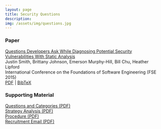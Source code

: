 ```yaml
---
layout: page
title: Security Questions
description: 
img: /assets/img/questions.jpg
---
```


### Paper
[Questions Developers Ask While Diagnosing Potential Security Vulnerabilities
With Static Analysis](http://dl.acm.org/authorize.cfm?key=N03392)  
Justin Smith, Brittany Johnson, Emerson Murphy-Hill, Bill Chu, Heather Lipford  
International Conference on the Foundations of Software Engineering (FSE 2015)  
[PDF](http://www4.ncsu.edu/~jssmit11/projects/questions/Camera_Ready_FSE15.pdf) | [BibTeX](http://www4.ncsu.edu/~jssmit11/projects/questions/Camera_Ready_FSE15.txt)

### Supporting Material
[Questions and Categories (PDF)](http://www4.ncsu.edu/~jssmit11/projects/questions/Questions_and_Categories.pdf)  
[Strategy Analysis (PDF)](http://www4.ncsu.edu/~jssmit11/projects/questions/Strategy_Analysis.pdf)  
[Procedure (PDF)](http://www4.ncsu.edu/~jssmit11/projects/questions/Procedure.pdf)  
[Recruitment Email (PDF)](http://www4.ncsu.edu/~jssmit11/projects/questions/Recruitment_Email.pdf)